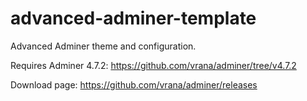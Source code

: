 # advanced-adminer-template
Advanced Adminer theme and configuration.

Requires Adminer 4.7.2: https://github.com/vrana/adminer/tree/v4.7.2

Download page: https://github.com/vrana/adminer/releases
